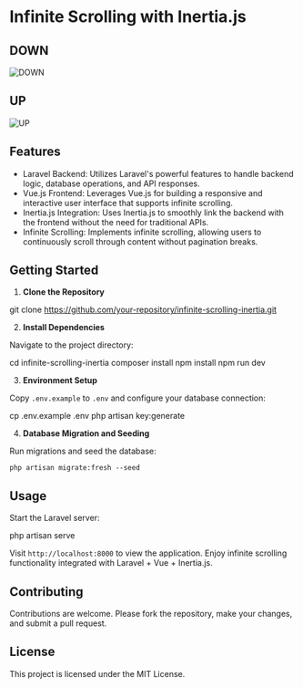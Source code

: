 # Infinite Scrolling with Inertia.js

## DOWN

![DOWN](https://ioborin22.com/DOWN-ezgif.com-video-to-webp-converter.webp)

## UP

![UP](https://ioborin22.com/UP-ezgif.com-video-to-webp-converter.webp)

## Features

- Laravel Backend: Utilizes Laravel's powerful features to handle backend logic, database operations, and API responses.
- Vue.js Frontend: Leverages Vue.js for building a responsive and interactive user interface that supports infinite scrolling.
- Inertia.js Integration: Uses Inertia.js to smoothly link the backend with the frontend without the need for traditional APIs.
- Infinite Scrolling: Implements infinite scrolling, allowing users to continuously scroll through content without pagination breaks.

## Getting Started

1. **Clone the Repository**

git clone https://github.com/your-repository/infinite-scrolling-inertia.git

2. **Install Dependencies**

Navigate to the project directory:

cd infinite-scrolling-inertia
composer install
npm install
npm run dev

3. **Environment Setup**

Copy `.env.example` to `.env` and configure your database connection:

cp .env.example .env
php artisan key:generate

4. **Database Migration and Seeding**

Run migrations and seed the database:

`php artisan migrate:fresh --seed`

## Usage

Start the Laravel server:

php artisan serve


Visit `http://localhost:8000` to view the application. Enjoy infinite scrolling functionality integrated with Laravel + Vue + Inertia.js.

## Contributing

Contributions are welcome. Please fork the repository, make your changes, and submit a pull request.

## License

This project is licensed under the MIT License.

